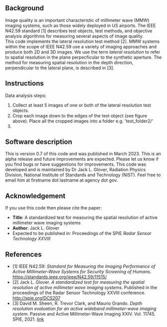 ## Background

Image quality is an important characteristic of millimeter wave (MMW) imaging systems, such as those widely deployed in US airports.
The IEEE N42.59 standard [1] describes test objects, test methods, and objective analysis algorithms for measuring several aspects of image quality.  
This code implements the lateral resolution test method [2]. 
MMW systems within the scope of IEEE N42.59 use a variety of imaging approaches and produce both 2D and 3D images.
We use the term _lateral resolution_ to refer to spatial resolution in the plane perpecficular to the synthetic aperture.
The method for measuring spatial resolution in the depth direction, perpendicular to the lateral plane, is described in [3]. 

## Instructions

Data analysis steps:
1) Collect at least 5 images of one or both of the lateral resolution test objects.
1) Crop each image down to the edges of the test object (see figure above).
Place all the cropped images into a folder e.g. 'test_folder2/'
1) 



## Software description

This is version 0.7 of this code and was published in March 2023.
This is an alpha release and future improvements are expected.
Please let us know if you find bugs or have suggestions for improvements.
This code was developed and is maintained by Dr Jack L. Glover, Radiation Physics Division, National Institute of Standards and Technology (NIST).
Feel free to email him at firstname dot lastname at agency dot gov.


## Acknowledgement

If you use this code then please cite the paper:
- **Title**: A standardized test for measuring the spatial resolution of active millimeter wave imaging systems 
- **Author**: Jack L. Glover
- Expected to be published in: Proceedings of the SPIE _Radar Sensor Technology XXVIII_

## References 

- [1] IEEE N42.59: _Standard for Measuring the Imaging Performance of Active Millimeter-Wave Systems for Security Screening of Humans_. https://standards.ieee.org/ieee/N42.59/11515/
- [2] Jack L. Glover. _A standardized test for measuring the spatial resolution of active millimeter wave imaging systems_. Published in the proceedings of the Radar Sensor Technology XXVIII conference. http://spie.org/DCS207
- [3] David M. Sheen, R. Trevor Clark, and Maurio Grando. _Depth resolution evaluation for an active wideband millimeter-wave imaging system_. Passive and Active Millimeter-Wave Imaging XXIV. Vol. 11745. SPIE, 2021. [link](https://www.spiedigitallibrary.org/conference-proceedings-of-spie/11745/117450M/Depth-resolution-evaluation-for-an-active-wideband-millimeter-wave-imaging/10.1117/12.2587201.full)

